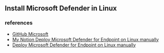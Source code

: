 ## Install Microsoft Defender in Linux

### references
- [GitHub Microsoft](https://github.com/microsoft/mdatp-xplat)
- [My Notion Deploy Microsoft Defender for Endpoint on Linux manually](https://www.notion.so/fernando-avanzo/Deploy-Microsoft-Defender-for-Endpoint-on-Linux-manually-Microsoft-Defender-for-Endpoint-Microso-11ab3def3e7c8113972aca00c3e25e51?pvs=4)
- [Deploy Microsoft Defender for Endpoint on Linux manually](https://learn.microsoft.com/en-us/defender-endpoint/linux-install-manually)
